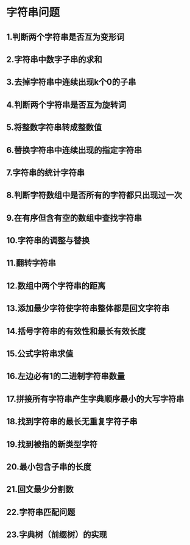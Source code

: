 # 字符串问题
## 1.判断两个字符串是否互为变形词
## 2.字符串中数字子串的求和
## 3.去掉字符串中连续出现k个0的子串
## 4.判断两个字符串是否互为旋转词
## 5.将整数字符串转成整数值
## 6.替换字符串中连续出现的指定字符串
## 7.字符串的统计字符串
## 8.判断字符数组中是否所有的字符都只出现过一次
## 9.在有序但含有空的数组中查找字符串
## 10.字符串的调整与替换
## 11.翻转字符串
## 12.数组中两个字符串的距离 
## 13.添加最少字符使字符串整体都是回文字符串
## 14.括号字符串的有效性和最长有效长度
## 15.公式字符串求值
## 16.左边必有1的二进制字符串数量
## 17.拼接所有字符串产生字典顺序最小的大写字符串
## 18.找到字符串的最长无重复字符子串
## 19.找到被指的新类型字符
## 20.最小包含子串的长度
## 21.回文最少分割数
## 22.字符串匹配问题
## 23.字典树（前缀树）的实现